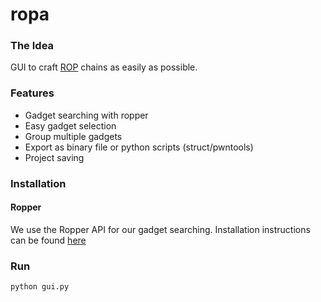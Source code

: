 # ropa

### The Idea

GUI to craft [ROP](https://en.wikipedia.org/wiki/Return-oriented_programming) chains as easily as possible.  

### Features

- Gadget searching with ropper
- Easy gadget selection
- Group multiple gadgets
- Export as binary file or python scripts (struct/pwntools)
- Project saving

### Installation
#### Ropper
We use the Ropper API for our gadget searching. Installation instructions can be found [here](https://github.com/sashs/Ropper)

### Run
`python gui.py`
